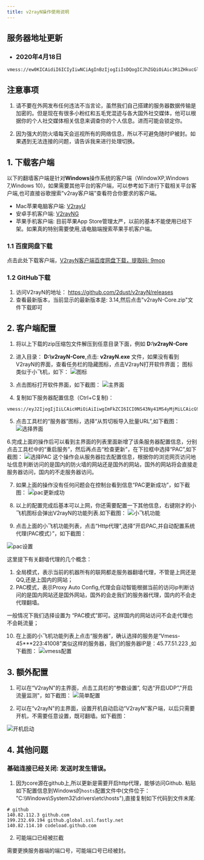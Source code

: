 ```yaml
---
title: v2rayN操作使用说明
---
```





## 服务器地址更新

- ### 2020年4月18日

```
vmess://ew0KICAidiI6ICIyIiwNCiAgInBzIjogIiIsDQogICJhZGQiOiAic3R1ZHkucGluZ2Jvb2sudG9wIiwNCiAgInBvcnQiOiAiNTY3ODkiLA0KICAiaWQiOiAiZGY1MDg2NzItN2ZkOS0xMWVhLThlOWMtNTYwMDAyYjAyMDU2IiwNCiAgImFpZCI6ICIxNiIsDQogICJuZXQiOiAid3MiLA0KICAidHlwZSI6ICJub25lIiwNCiAgImhvc3QiOiAic3R1ZHkucGluZ2Jvb2sudG9wIiwNCiAgInBhdGgiOiAiLzBwVUdZbnpoLyIsDQogICJ0bHMiOiAidGxzIg0KfQ==
```


## 注意事项

1. 请不要在外网发布任何违法不当言论，虽然我们自己搭建的服务器数据传输是加密的。但是现在有很多小粉红和五毛党混迹与各大国外社交媒体，他可以根据你的个人社交媒体相关信息来调查你的个人信息。进而可能会锁定你。

2. 因为强大的防火墙每天会巡视所有的网络信息，所以不可避免随时IP被封。如果遇到无法连接的问题，请告诉我来进行处理切换。

## 1. 下载客户端

以下的翻墙客户端是针对**Windows**操作系统的客户端（WindowXP,Windows 7,Windows 10)，如果需要其他平台的客户端，可以参考如下进行下载相关平台客户端,也可直接谷歌搜索"v2ray客户端"查看符合你要求的客户端。

- Mac苹果电脑客户端: [V2rayU](https://github.com/yanue/V2rayU)
- 安卓手机客户端: [V2rayNG](https://github.com/2dust/v2rayNG/releases)
- 苹果手机客户端: 目前苹果App Store管理太严，以前的基本不能使用已经下架。如果真的特别需要使用,请电脑端搜索苹果手机客户端。


### 1.1 百度网盘下载

点击此处下载客户端，[V2rayN客户端百度网盘下载，提取码: 9mop](https://pan.baidu.com/s/13K1OkNSba-27yxlRm75jiA)

### 1.2 GitHub下载

1. 访问V2rayN的地址： <https://github.com/2dust/v2rayN/releases>
2. 查看最新版本，当前显示的最新版本是: 3.14,然后点击"v2rayN-Core.zip"文件下载即可

## 2. 客户端配置

1. 将以上下载的zip压缩包文件解压到任意目录下面，例如 **D:\v2rayN-Core**
2. 进入目录： **D:\v2rayN-Core**,点击: **v2rayN.exe** 文件，如果没有看到V2rayN的界面，查看任务栏的隐藏图标，点击V2rayN打开软件界面；
图标类似于小飞机，如下：
![图标](https://s1.ax1x.com/2020/04/15/JCGQsO.png)

3. 点击图标打开软件界面，如下截图：
![主界面](https://s1.ax1x.com/2020/04/15/JCG7k9.png)

4. 复制如下服务器配置信息（Ctrl+C复制)：

```
vmess://eyJ2IjogIjIiLCAicHMiOiAiIiwgImFkZCI6ICI0NS43Ny41MS4yMjMiLCAicG9ydCI6IDQxMDA4LCAiYWlkIjogMTYsICJ0eXBlIjogImR0bHMiLCAibmV0IjogImtjcCIsICJwYXRoIjogIiIsICJob3N0IjogIiIsICJpZCI6ICJlZjAwZmFlYy03ZWUwLTExZWEtODY1Ny01NjAwMDJhZjY2NzMiLCAidGxzIjogIm5vbmUifQ==

```
5. 点击工具栏的“服务器”图标，选择“从剪切板导入批量URL”,如下截图：
![选择界面](https://s1.ax1x.com/2020/04/15/JCJlpq.png)

6.完成上面的操作后可以看到主界面的列表里面新增了该条服务器配置信息，分别点击工具栏中的“重启服务”，然后再点击“检查更新”，在下拉框中选择“PAC”,如下截图：
![选择PAC](https://s1.ax1x.com/2020/04/15/JCYaqS.png)
这个操作会从服务器拉去配置信息，根据你的浏览网页访问地址信息判断访问的是国内的防火墙的网站还是国外的网站，国外的网站将会直接走服务器访问，国内的不走服务器访问。

7. 如果上面的操作没有任何问题会在控制台看到信息“PAC更新成功”，如下截图：
![pac更新成功](https://s1.ax1x.com/2020/04/15/JCtPQP.png)

8. 以上的配置完成后基本可以上网，你还需要配置一下其他信息，右键刚才的小飞机图标会弹出V2rayN的功能列表.如下截图：
![小飞机功能](https://s1.ax1x.com/2020/04/15/JCthOf.png)

9. 点击上面的小飞机功能列表，点击“Http代理”,选择“开启PAC,并自动配置系统代理(PAC模式）”，如下截图：

![pac设置](https://s1.ax1x.com/2020/04/15/JCN8jP.png)

这里提下有关翻墙代理的几个概念：

1. 全局模式，表示当前的机器所有的联网都走服务器翻墙代理，不管是上网还是QQ,还是上国内的网站；
2. PAC模式，表示Proxy Auto Config,代理会自动智能根据当前的访问ip判断访问的是国内网站还是国外网站，国外的会走我们的服务器代理，国内的不会走代理翻墙。

一般情况下我们选择设置为 “PAC模式”即可。这样国内的网站访问不会走代理也不会耗流量；

10. 在上面的小飞机功能列表上点击“服务器”，确认选择的服务是“Vmess-45***223:41008”类似这样的服务器，我们的服务器IP是：45.77.51.223 ,如下截图：
![vmess配置](https://s1.ax1x.com/2020/04/15/JCaLpd.png)


## 3. 额外配置

1. 可以在“V2rayN"的主界面，点击工具栏的“参数设置”, 勾选“开启UDP”,"开启流量监测"，如下截图：
![简单配置](https://s1.ax1x.com/2020/04/15/JCwaq0.png)

2. 可以在“v2rayN"的主界面，设置开机自动启动“V2rayN"客户端，以后只需要开机，不需要任意设置，既可翻墙。如下截图：

![开机启动](https://s1.ax1x.com/2020/04/15/JC0VoT.png)


## 4. 其他问题

### 基础连接已经关闭: 发送时发生错误。

1. 因为core源在github上,所以更新是需要开启http代理，能够访问Github. 粘贴如下配置信息到Windows的`hosts`配置文件中(文件位于： "C:\Windows\System32\drivers\etc\hosts"),直接复制如下代码到文件末尾:

```
# github
140.82.112.3 github.com
199.232.69.194 github.global.ssl.fastly.net
140.82.114.10 codeload.github.com
```

2. 可能端口已经被拦截

需要更换服务器端的端口号，可能端口号已经被封。

